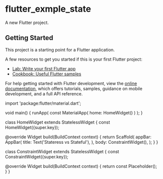 # flutter_exmple_state

A new Flutter project.

## Getting Started

This project is a starting point for a Flutter application.

A few resources to get you started if this is your first Flutter project:

- [Lab: Write your first Flutter app](https://docs.flutter.dev/get-started/codelab)
- [Cookbook: Useful Flutter samples](https://docs.flutter.dev/cookbook)

For help getting started with Flutter development, view the
[online documentation](https://docs.flutter.dev/), which offers tutorials,
samples, guidance on mobile development, and a full API reference.


import 'package:flutter/material.dart';

void main() {
runApp(
const MaterialApp(
home: HomeWidget()
)
);
}

class HomeWidget extends StatelessWidget {
const HomeWidget({super.key});

@override
Widget build(BuildContext context) {
return Scaffold(
appBar: AppBar(
title: Text('Stateress vs Stateful'),
),
body: ConstraintWidget(),
);
}
}

class ConstraintWidget extends StatelessWidget {
const ConstraintWidget({super.key});

@override
Widget build(BuildContext context) {
return const Placeholder();
}
}

